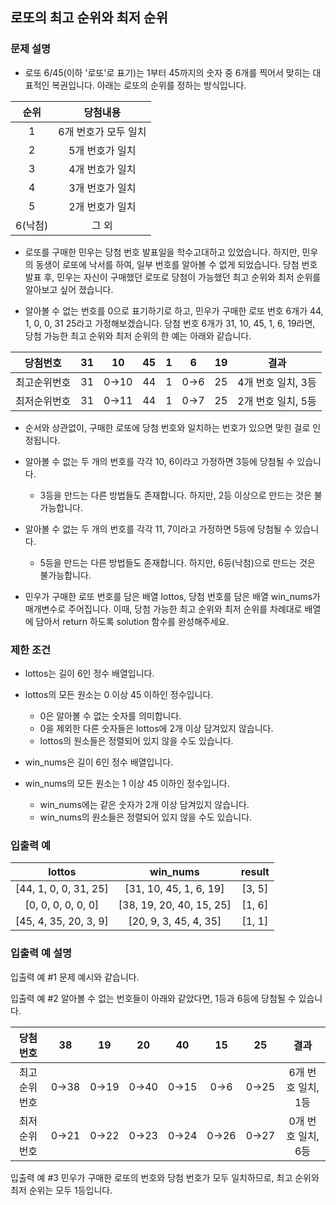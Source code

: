 ## 로또의 최고 순위와 최저 순위

### 문제 설명

- 로또 6/45(이하 '로또'로 표기)는 1부터 45까지의 숫자 중 6개를 찍어서 맞히는 대표적인 복권입니다. 아래는 로또의 순위를 정하는 방식입니다.

|  순위   |       당첨내용       |
| :-----: | :------------------: |
|    1    | 6개 번호가 모두 일치 |
|    2    |   5개 번호가 일치    |
|    3    |   4개 번호가 일치    |
|    4    |   3개 번호가 일치    |
|    5    |   2개 번호가 일치    |
| 6(낙첨) |        그 외         |

- 로또를 구매한 민우는 당첨 번호 발표일을 학수고대하고 있었습니다. 하지만, 민우의 동생이 로또에 낙서를 하여, 일부 번호를 알아볼 수 없게 되었습니다. 당첨 번호 발표 후, 민우는 자신이 구매했던 로또로 당첨이 가능했던 최고 순위와 최저 순위를 알아보고 싶어 졌습니다.

- 알아볼 수 없는 번호를 0으로 표기하기로 하고, 민우가 구매한 로또 번호 6개가 44, 1, 0, 0, 31 25라고 가정해보겠습니다. 당첨 번호 6개가 31, 10, 45, 1, 6, 19라면, 당첨 가능한 최고 순위와 최저 순위의 한 예는 아래와 같습니다.

|   당첨번호   | 31  |  10   | 45  |  1  |  6   | 19  |        결과        |
| :----------: | :-: | :---: | :-: | :-: | :--: | :-: | :----------------: |
| 최고순위번호 | 31  | 0->10 | 44  |  1  | 0->6 | 25  | 4개 번호 일치, 3등 |
| 최저순위번호 | 31  | 0->11 | 44  |  1  | 0->7 | 25  | 2개 번호 일치, 5등 |

- 순서와 상관없이, 구매한 로또에 당첨 번호와 일치하는 번호가 있으면 맞힌 걸로 인정됩니다.
- 알아볼 수 없는 두 개의 번호를 각각 10, 6이라고 가정하면 3등에 당첨될 수 있습니다.
  - 3등을 만드는 다른 방법들도 존재합니다. 하지만, 2등 이상으로 만드는 것은 불가능합니다.
- 알아볼 수 없는 두 개의 번호를 각각 11, 7이라고 가정하면 5등에 당첨될 수 있습니다.

  - 5등을 만드는 다른 방법들도 존재합니다. 하지만, 6등(낙첨)으로 만드는 것은 불가능합니다.

- 민우가 구매한 로또 번호를 담은 배열 lottos, 당첨 번호를 담은 배열 win_nums가 매개변수로 주어집니다. 이때, 당첨 가능한 최고 순위와 최저 순위를 차례대로 배열에 담아서 return 하도록 solution 함수를 완성해주세요.

### 제한 조건

- lottos는 길이 6인 정수 배열입니다.
- lottos의 모든 원소는 0 이상 45 이하인 정수입니다.
  - 0은 알아볼 수 없는 숫자를 의미합니다.
  - 0을 제외한 다른 숫자들은 lottos에 2개 이상 담겨있지 않습니다.
  - lottos의 원소들은 정렬되어 있지 않을 수도 있습니다.
- win_nums은 길이 6인 정수 배열입니다.
- win_nums의 모든 원소는 1 이상 45 이하인 정수입니다.

  - win_nums에는 같은 숫자가 2개 이상 담겨있지 않습니다.
  - win_nums의 원소들은 정렬되어 있지 않을 수도 있습니다.

### 입출력 예

|        lottos         |         win_nums         | result |
| :-------------------: | :----------------------: | :----: |
| [44, 1, 0, 0, 31, 25] |  [31, 10, 45, 1, 6, 19]  | [3, 5] |
|  [0, 0, 0, 0, 0, 0]   | [38, 19, 20, 40, 15, 25] | [1, 6] |
| [45, 4, 35, 20, 3, 9] |  [20, 9, 3, 45, 4, 35]   | [1, 1] |

### 입출력 예 설명

입출력 예 #1
문제 예시와 같습니다.

입출력 예 #2
알아볼 수 없는 번호들이 아래와 같았다면, 1등과 6등에 당첨될 수 있습니다.

|   당첨번호   |  38  |  19  |  20  |  40  |  15  |  25  |        결과        |
| :----------: | :--: | :--: | :--: | :--: | :--: | :--: | :----------------: |
| 최고순위번호 | 0→38 | 0→19 | 0→40 | 0→15 | 0->6 | 0→25 | 6개 번호 일치, 1등 |
| 최저순위번호 | 0→21 | 0→22 | 0→23 | 0→24 | 0→26 | 0→27 | 0개 번호 일치, 6등 |

입출력 예 #3
민우가 구매한 로또의 번호와 당첨 번호가 모두 일치하므로, 최고 순위와 최저 순위는 모두 1등입니다.
